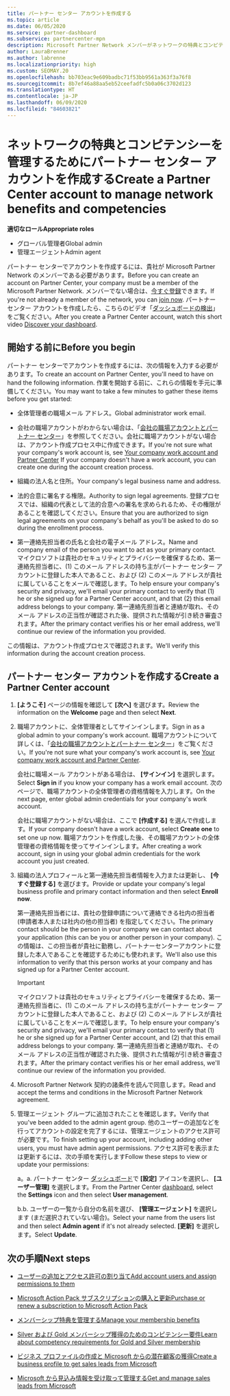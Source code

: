 ```yaml
---
title: パートナー センター アカウントを作成する
ms.topic: article
ms.date: 06/05/2020
ms.service: partner-dashboard
ms.subservice: partnercenter-mpn
description: Microsoft Partner Network メンバーがネットワークの特典とコンピテンシーを管理するためにパートナー センター アカウントを作成する方法について説明します。
author: LauraBrenner
ms.author: labrenne
ms.localizationpriority: high
ms.custom: SEOMAY.20
ms.openlocfilehash: bb703eac9e609badbc71f53bb9561a363f3a76f8
ms.sourcegitcommit: 8b7ef46a88aa5eb52ceefadfc5b0a06c3702d123
ms.translationtype: HT
ms.contentlocale: ja-JP
ms.lasthandoff: 06/09/2020
ms.locfileid: "84603821"
---
```

# <a name="create-a-partner-center-account-to-manage-network-benefits-and-competencies"></a><span data-ttu-id="df848-103">ネットワークの特典とコンピテンシーを管理するためにパートナー センター アカウントを作成する</span><span class="sxs-lookup"><span data-stu-id="df848-103">Create a Partner Center account to manage network benefits and competencies</span></span>

<span data-ttu-id="df848-104">**適切なロール**</span><span class="sxs-lookup"><span data-stu-id="df848-104">**Appropriate roles**</span></span>

- <span data-ttu-id="df848-105">グローバル管理者</span><span class="sxs-lookup"><span data-stu-id="df848-105">Global admin</span></span>
- <span data-ttu-id="df848-106">管理エージェント</span><span class="sxs-lookup"><span data-stu-id="df848-106">Admin agent</span></span>

<span data-ttu-id="df848-107">パートナー センターでアカウントを作成するには、貴社が Microsoft Partner Network のメンバーである必要があります。</span><span class="sxs-lookup"><span data-stu-id="df848-107">Before you can create an account on Partner Center, your company must be a member of the Microsoft Partner Network.</span></span> <span data-ttu-id="df848-108">メンバーでない場合は、[今すぐ登録](https://partner.microsoft.com/commercial#)できます。</span><span class="sxs-lookup"><span data-stu-id="df848-108">If you're not already a member of the network, you can [join now](https://partner.microsoft.com/commercial#).</span></span> <span data-ttu-id="df848-109">パートナー センター アカウントを作成したら、こちらのビデオ「[ダッシュボードの検出](https://vimeo.com/290338211)」をご覧ください。</span><span class="sxs-lookup"><span data-stu-id="df848-109">After you create a Partner Center account, watch this short video [Discover your dashboard](https://vimeo.com/290338211).</span></span>

## <a name="before-you-begin"></a><span data-ttu-id="df848-110">開始する前に</span><span class="sxs-lookup"><span data-stu-id="df848-110">Before you begin</span></span>

<span data-ttu-id="df848-111">パートナー センターでアカウントを作成するには、次の情報を入力する必要があります。</span><span class="sxs-lookup"><span data-stu-id="df848-111">To create an account on Partner Center, you'll need to have on hand the following information.</span></span> <span data-ttu-id="df848-112">作業を開始する前に、これらの情報を手元に準備してください。</span><span class="sxs-lookup"><span data-stu-id="df848-112">You may want to take a few minutes to gather these items before you get started:</span></span>

-   <span data-ttu-id="df848-113">全体管理者の職場メール アドレス。</span><span class="sxs-lookup"><span data-stu-id="df848-113">Global administrator work email.</span></span>

-   <span data-ttu-id="df848-114">会社の職場アカウントがわからない場合は、「[会社の職場アカウントとパートナー センター](azure-active-directory-tenants-and-partner-center.md)」を参照してください。会社に職場アカウントがない場合は、アカウント作成プロセス中に作成できます。</span><span class="sxs-lookup"><span data-stu-id="df848-114">If you're not sure what your company's work account is, see [Your company work account and Partner Center](azure-active-directory-tenants-and-partner-center.md) If your company doesn't have a work account, you can create one during the account creation process.</span></span> 

-   <span data-ttu-id="df848-115">組織の法人名と住所。</span><span class="sxs-lookup"><span data-stu-id="df848-115">Your company's legal business name and address.</span></span>  

-   <span data-ttu-id="df848-116">法的合意に署名する権限。</span><span class="sxs-lookup"><span data-stu-id="df848-116">Authority to sign legal agreements.</span></span> <span data-ttu-id="df848-117">登録プロセスでは、組織の代表として法的合意への署名を求められるため、その権限があることを確認してください。</span><span class="sxs-lookup"><span data-stu-id="df848-117">Ensure that you are authorized to sign legal agreements on your company's behalf as you'll be asked to do so during the enrollment process.</span></span>

-   <span data-ttu-id="df848-118">第一連絡先担当者の氏名と会社の電子メール アドレス。</span><span class="sxs-lookup"><span data-stu-id="df848-118">Name and company email of the person you want to act as your primary contact.</span></span> <span data-ttu-id="df848-119">マイクロソフトは貴社のセキュリティとプライバシーを確保するため、第一連絡先担当者に、(1) このメール アドレスの持ち主がパートナー センター アカウントに登録した本人であること、および (2) このメール アドレスが貴社に属していることをメールで確認します。</span><span class="sxs-lookup"><span data-stu-id="df848-119">To help ensure your company's security and privacy, we'll email your primary contact to verify that (1) he or she signed up for a Partner Center account, and that (2) this email address belongs to your company.</span></span> <span data-ttu-id="df848-120">第一連絡先担当者と連絡が取れ、そのメール アドレスの正当性が確認された後、提供された情報が引き続き審査されます。</span><span class="sxs-lookup"><span data-stu-id="df848-120">After the primary contact verifies his or her email address, we'll continue our review of the information you provided.</span></span>

<span data-ttu-id="df848-121">この情報は、アカウント作成プロセスで確認されます。</span><span class="sxs-lookup"><span data-stu-id="df848-121">We'll verify this information during the account creation process.</span></span> 
 
## <a name="create-a-partner-center-account"></a><span data-ttu-id="df848-122">パートナー センター アカウントを作成する</span><span class="sxs-lookup"><span data-stu-id="df848-122">Create a Partner Center account</span></span>

1.  <span data-ttu-id="df848-123">**[ようこそ]** ページの情報を確認して **[次へ]** を選びます。</span><span class="sxs-lookup"><span data-stu-id="df848-123">Review the information on the **Welcome** page and then select **Next**.</span></span>

2.  <span data-ttu-id="df848-124">職場アカウントに、全体管理者としてサインインします。</span><span class="sxs-lookup"><span data-stu-id="df848-124">Sign in as a global admin to your company's work account.</span></span> <span data-ttu-id="df848-125">職場アカウントについて詳しくは、「[会社の職場アカウントとパートナー センター](azure-active-directory-tenants-and-partner-center.md)」をご覧ください。</span><span class="sxs-lookup"><span data-stu-id="df848-125">If you're not sure what your company's work account   is, see [Your company work account and Partner Center](azure-active-directory-tenants-and-partner-center.md).</span></span>

    <span data-ttu-id="df848-126">会社に職場メール アカウントがある場合は、 **[サインイン]** を選択します。</span><span class="sxs-lookup"><span data-stu-id="df848-126">Select **Sign in** if you know your company has a work email account.</span></span> <span data-ttu-id="df848-127">次のページで、職場アカウントの全体管理者の資格情報を入力します。</span><span class="sxs-lookup"><span data-stu-id="df848-127">On the next page, enter global admin credentials for your company's work account.</span></span> 

    <span data-ttu-id="df848-128">会社に職場アカウントがない場合は、ここで **[作成する]** を選んで作成します。</span><span class="sxs-lookup"><span data-stu-id="df848-128">If your company doesn't have a work account, select **Create one** to set one up now.</span></span> <span data-ttu-id="df848-129">職場アカウントを作成した後、その職場アカウントの全体管理者の資格情報を使ってサインインします。</span><span class="sxs-lookup"><span data-stu-id="df848-129">After creating a work account, sign in using your global admin credentials for the work account you just created.</span></span>

3.  <span data-ttu-id="df848-130">組織の法人プロフィールと第一連絡先担当者情報を入力または更新し、 **[今すぐ登録する]** を選びます。</span><span class="sxs-lookup"><span data-stu-id="df848-130">Provide or update your company's legal business profile and primary contact information and then select **Enroll now**.</span></span> 

    <span data-ttu-id="df848-131">第一連絡先担当者には、貴社の登録申請について連絡できる社内の担当者 (申請者本人または社内の他の担当者) を指定してください。</span><span class="sxs-lookup"><span data-stu-id="df848-131">The primary contact should be the person in your company we can contact about your application (this can be you or another person in your company).</span></span> <span data-ttu-id="df848-132">この情報は、この担当者が貴社に勤務し、パートナーセンターアカウントに登録した本人であることを確認するためにも使われます。</span><span class="sxs-lookup"><span data-stu-id="df848-132">We'll also use this information to verify that this person works at your company and has signed up for a Partner Center account.</span></span>

    > [!IMPORTANT]  
    > <span data-ttu-id="df848-133">マイクロソフトは貴社のセキュリティとプライバシーを確保するため、第一連絡先担当者に、(1) このメール アドレスの持ち主がパートナー センター アカウントに登録した本人であること、および (2) このメール アドレスが貴社に属していることをメールで確認します。</span><span class="sxs-lookup"><span data-stu-id="df848-133">To help ensure your company's security and privacy, we'll email your primary contact to verify that (1) he or she signed up for a Partner Center account, and (2) that this email address belongs to your company.</span></span> <span data-ttu-id="df848-134">第一連絡先担当者と連絡が取れ、そのメール アドレスの正当性が確認された後、提供された情報が引き続き審査されます。</span><span class="sxs-lookup"><span data-stu-id="df848-134">After the primary contact verifies his or her email address, we'll continue our review of the information you provided.</span></span>

4.  <span data-ttu-id="df848-135">Microsoft Partner Network 契約の諸条件を読んで同意します。</span><span class="sxs-lookup"><span data-stu-id="df848-135">Read and accept the terms and conditions in the Microsoft Partner Network agreement.</span></span> 

5.  <span data-ttu-id="df848-136">管理エージェント グループに追加されたことを確認します。</span><span class="sxs-lookup"><span data-stu-id="df848-136">Verify that you've been added to the admin agent group.</span></span> <span data-ttu-id="df848-137">他のユーザーの追加などを行ってアカウントの設定を完了するには、管理エージェントのアクセス許可が必要です。</span><span class="sxs-lookup"><span data-stu-id="df848-137">To finish setting up your account, including adding other users, you must have admin agent permissions.</span></span> <span data-ttu-id="df848-138">アクセス許可を表示または更新するには、次の手順を実行します</span><span class="sxs-lookup"><span data-stu-id="df848-138">Follow these steps to view or update your permissions:</span></span>

    <span data-ttu-id="df848-139">a。</span><span class="sxs-lookup"><span data-stu-id="df848-139">a.</span></span> <span data-ttu-id="df848-140">パートナー センター [ダッシュボード](https://partner.microsoft.com/dashboard/home**)で **[設定]** アイコンを選択し、 **[ユーザー管理]** を選択します。</span><span class="sxs-lookup"><span data-stu-id="df848-140">From the Partner Center [dashboard](https://partner.microsoft.com/dashboard/home**), select the **Settings** icon and then select **User management**.</span></span>  

    <span data-ttu-id="df848-141">b.</span><span class="sxs-lookup"><span data-stu-id="df848-141">b.</span></span> <span data-ttu-id="df848-142">ユーザーの一覧から自分の名前を選び、 **[管理エージェント]** を選択します (まだ選択されていない場合)。</span><span class="sxs-lookup"><span data-stu-id="df848-142">Select your name from the users list and then select **Admin agent** if it's not already selected.</span></span> <span data-ttu-id="df848-143">**[更新]** を選択します。</span><span class="sxs-lookup"><span data-stu-id="df848-143">Select **Update**.</span></span>  

## <a name="next-steps"></a><span data-ttu-id="df848-144">次の手順</span><span class="sxs-lookup"><span data-stu-id="df848-144">Next steps</span></span>

-   [<span data-ttu-id="df848-145">ユーザーの追加とアクセス許可の割り当て</span><span class="sxs-lookup"><span data-stu-id="df848-145">Add account users and assign permissions to them</span></span>](create-user-accounts-and-set-permissions.md)

-   [<span data-ttu-id="df848-146">Microsoft Action Pack サブスクリプションの購入と更新</span><span class="sxs-lookup"><span data-stu-id="df848-146">Purchase or renew a subscription to Microsoft Action Pack</span></span>](mpn-get-action-pack.md)

-   [<span data-ttu-id="df848-147">メンバーシップ特典を管理する</span><span class="sxs-lookup"><span data-stu-id="df848-147">Manage your membership benefits</span></span>](manage-your-partner-network-benefits.md)

-   [<span data-ttu-id="df848-148">Silver および Gold メンバーシップ獲得のためのコンピテンシー要件</span><span class="sxs-lookup"><span data-stu-id="df848-148">Learn about competency requirements for Gold and Silver membership</span></span>](https://partner.microsoft.com/membership/competencies)

-   [<span data-ttu-id="df848-149">ビジネス プロファイルの作成と Microsoft からの潜在顧客の獲得</span><span class="sxs-lookup"><span data-stu-id="df848-149">Create a business profile to get sales leads from Microsoft</span></span>](create-a-marketing-profile.md)

-   [<span data-ttu-id="df848-150">Microsoft から見込み情報を受け取って管理する</span><span class="sxs-lookup"><span data-stu-id="df848-150">Get and manage sales leads from Microsoft</span></span>](responding-to-referrals.md)